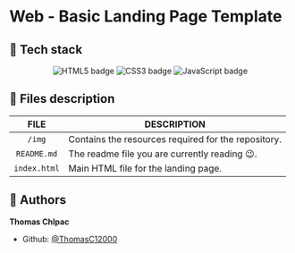 # Web - Basic Landing Page Template

## 🔨 <span id="tech-stack">Tech stack</span>

<center>
<p>
    <img src="https://img.shields.io/badge/HTML5-e34f26?logo=html5&logoColor=white&style=for-the-badge" alt="HTML5 badge">
    <img src="https://img.shields.io/badge/CSS3-1572b6?logo=css3&logoColor=white&style=for-the-badge" alt="CSS3 badge">
    <img src="https://img.shields.io/badge/JAVASCRIPT-f7df1e?logo=javascript&logoColor=black&style=for-the-badge" alt="JavaScript badge">
<p>
</center>

## 📂 <span id="files-description">Files description</span>

| **FILE**      | **DESCRIPTION**                                               |
| :-----------: | ------------------------------------------------------------- |
| `/img`   | Contains the resources required for the repository.           |
| `README.md`   | The readme file you are currently reading 😉.                 |
| `index.html`  | Main HTML file for the landing page.                          |

## 👷 <span id="authors">Authors</span>

**Thomas Chlpac**
- Github: [@ThomasC12000](https://github.com/ThomasC12000)
